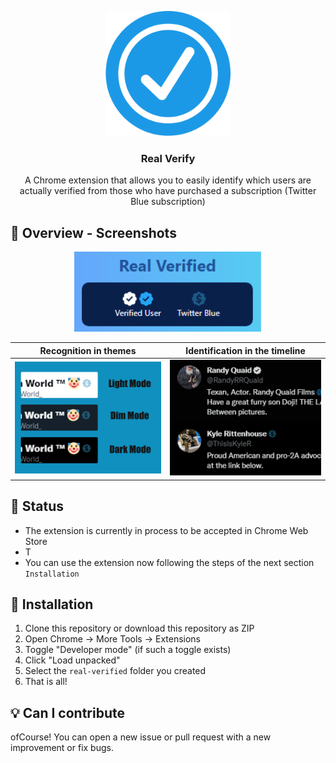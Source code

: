 <p align="center">
  <img src="assets/Icon.png" width="200px" alt="Real Verify Extension" />
</p>
<h3 align="center">Real Verify</h3>
<p align="center">
  A Chrome extension that allows you to easily identify which users are actually verified from those who have purchased a subscription (Twitter Blue subscription)
</p>

## 👀 Overview - Screenshots
<p align="center">
  <img src="assets/overview3.PNG" width="300px" alt="Real Verify Extension" />
</p>

Recognition in themes            |  Identification in the timeline
:-------------------------:|:-------------------------:
<img src="assets/overview1.jpg" alt="AdGuard Browser Extension" />  |  <img src="assets/overview2.png"  alt="AdGuard Browser Extension" />

## :large_blue_circle: Status

- The extension is currently in process to be accepted in Chrome Web Store
- T
- You can use the extension now following the steps of the next section `Installation`

## 🔧 Installation

1. Clone this repository or download this repository as ZIP
2. Open Chrome -> More Tools -> Extensions
3. Toggle "Developer mode" (if such a toggle exists)
4. Click "Load unpacked"
5. Select the `real-verified` folder you created
6. That is all!

## :bulb: Can I contribute
ofCourse! You can open a new issue or pull request with a new improvement or fix bugs.
